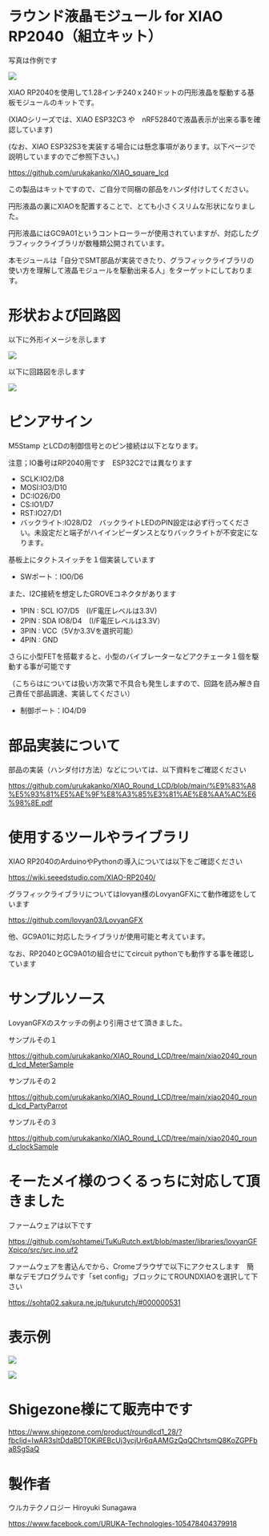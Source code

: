 # ラウンド液晶モジュール for XIAO RP2040（組立キット）

写真は作例です

![](gaiken.jpg)

XIAO RP2040を使用して1.28インチ240ｘ240ドットの円形液晶を駆動する基板モジュールのキットです。

(XIAOシリーズでは、XIAO ESP32C3 や　nRF52840で液晶表示が出来る事を確認しています)

(なお、XIAO ESP32S3を実装する場合には懸念事項があります。以下ページで説明していますのでご参照下さい。)

https://github.com/urukakanko/XIAO_square_lcd


この製品はキットですので、ご自分で同梱の部品をハンダ付けしてください。


円形液晶の裏にXIAOを配置することで、とても小さくスリムな形状になりました。

円形液晶にはGC9A01というコントローラーが使用されていますが、対応したグラフィックライブラリが数種類公開されています。

本モジュールは「自分でSMT部品が実装できたり、グラフィックライブラリの使い方を理解して液晶モジュールを駆動出来る人」をターゲットにしております。



# 形状および回路図

以下に外形イメージを示します

![](pcb_image.png)



以下に回路図を示します

![](schematic.png)





# ピンアサイン

M5Stamp とLCDの制御信号とのピン接続は以下となります。

注意；IO番号はRP2040用です　ESP32C2では異なります

- SCLK:IO2/D8
- MOSI:IO3/D10
- DC:IO26/D0
- CS:IO1/D7
- RST:IO27/D1
- バックライト:IO28/D2　バックライトLEDのPIN設定は必ず行ってください。未設定だと端子がハイインピーダンスとなりバックライトが不安定になります。



基板上にタクトスイッチを１個実装しています

- SWポート：IO0/D6



また、I2C接続を想定したGROVEコネクタがあります

- 1PIN : SCL  IO7/D5　(I/F電圧レベルは3.3V)
- 2PIN : SDA  IO8/D4　(I/F電圧レベルは3.3V）
- 3PIN : VCC（5Vか3.3Vを選択可能）
- 4PIN : GND 



さらに小型FETを搭載すると、小型のバイブレーターなどアクチェータ１個を駆動する事が可能です

（こちらはについては扱い方次第で不具合も発生しますので、回路を読み解き自己責任で部品調達、実装してください）

- 制御ポート：IO4/D9



# 部品実装について

部品の実装（ハンダ付け方法）などについては、以下資料をご確認ください

https://github.com/urukakanko/XIAO_Round_LCD/blob/main/%E9%83%A8%E5%93%81%E5%AE%9F%E8%A3%85%E3%81%AE%E8%AA%AC%E6%98%8E.pdf



# 使用するツールやライブラリ

XIAO RP2040のArduinoやPythonの導入については以下をご確認ください

https://wiki.seeedstudio.com/XIAO-RP2040/

グラフィックライブラリについてはlovyan様のLovyanGFXにて動作確認をしています

https://github.com/lovyan03/LovyanGFX

他、GC9A01に対応したライブラリが使用可能と考えています。

なお、RP2040とGC9A01の組合せにてcircuit pythonでも動作する事を確認しています




# サンプルソース

LovyanGFXのスケッチの例より引用させて頂きました。

サンプルその１

https://github.com/urukakanko/XIAO_Round_LCD/tree/main/xiao2040_round_lcd_MeterSample


サンプルその２

https://github.com/urukakanko/XIAO_Round_LCD/tree/main/xiao2040_round_lcd_PartyParrot


サンプルその３

https://github.com/urukakanko/XIAO_Round_LCD/tree/main/xiao2040_round_clockSample


# そーたメイ様のつくるっちに対応して頂きました

ファームウェアは以下です

https://github.com/sohtamei/TuKuRutch.ext/blob/master/libraries/lovyanGFXpico/src/src.ino.uf2

ファームウェアを書込んでから、Cromeブラウザで以下にアクセスします　簡単なデモプログラムです「set config」ブロックにてROUNDXIAOを選択して下さい

https://sohta02.sakura.ne.jp/tukurutch/#000000531


# 表示例

![](meter.jpg)

![](parrot.jpg)


# Shigezone様にて販売中です

https://www.shigezone.com/product/roundlcd1_28/?fbclid=IwAR3sltDdaBDT0KiREBcUj3ycjUr6qAAMGzQqQChrtsmQ8KoZGPFba8SgSaQ



# 製作者

ウルカテクノロジー
Hiroyuki Sunagawa

https://www.facebook.com/URUKA-Technologies-105478404379918
